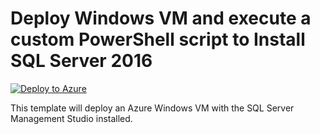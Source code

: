 # Deploy Windows VM and execute a custom PowerShell script to Install SQL Server 2016

[![Deploy to Azure](https://azuredeploy.net/deploybutton.png)](https://azuredeploy.net)



This template will deploy an Azure Windows VM with the SQL Server Management Studio installed.
